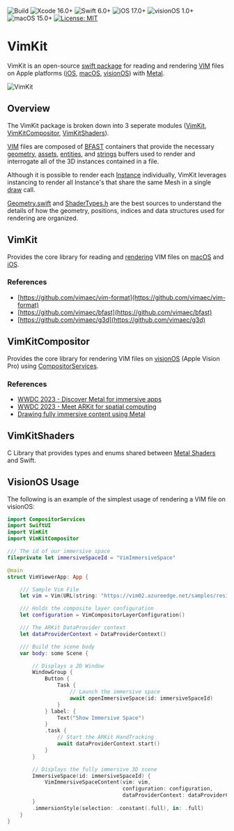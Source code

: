 ![Build](https://github.com/codefiesta/VimKit/actions/workflows/swift.yml/badge.svg)
![Xcode 16.0+](https://img.shields.io/badge/Xcode-16.0%2B-gold.svg)
![Swift 6.0+](https://img.shields.io/badge/Swift-6.0%2B-tomato.svg)
![iOS 17.0+](https://img.shields.io/badge/iOS-17.0%2B-crimson.svg)
![visionOS 1.0+](https://img.shields.io/badge/visionOS-1.0%2B-magenta.svg)
![macOS 15.0+](https://img.shields.io/badge/macOS-15.0%2B-skyblue.svg)
[![License: MIT](https://img.shields.io/badge/License-MIT-indigo.svg)](https://opensource.org/licenses/MIT)

# VimKit
VimKit is an open-source [swift package](https://developer.apple.com/documentation/xcode/swift-packages) for reading and rendering [VIM](https://www.vimaec.com/) files on Apple platforms ([iOS](https://developer.apple.com/ios/), [macOS](https://developer.apple.com/macos/), [visionOS](https://developer.apple.com/visionos/)) with [Metal](https://developer.apple.com/metal/).

![VimKit](https://github.com/user-attachments/assets/a4b4add6-545c-47b8-8962-e24d2f1b666b)

## Overview
The VimKit package is broken down into 3 seperate modules ([VimKit](#vimkit-1), [VimKitCompositor](#vimkitcompositor), [VimKitShaders](#vimkitshaders)). 

[VIM](https://github.com/vimaec/vim) files are composed of [BFAST](https://github.com/vimaec/bfast) containers that provide the necessary [geometry](https://github.com/vimaec/vim#geometry-buffer), [assets](https://github.com/vimaec/vim/#assets-buffer), [entities](https://github.com/vimaec/vim#entities-buffer), and [strings](https://github.com/vimaec/vim#strings-buffer) buffers used to render and interrogate all of the 3D instances contained in a file. 

Although it is possible to render each [Instance](https://github.com/codefiesta/VimKit/blob/main/Sources/VimKitShaders/include/ShaderTypes.h#L93) individually, VimKit leverages instancing to render all Instance's that share the same Mesh in a single [draw](https://github.com/codefiesta/VimKit/blob/main/Sources/VimKit/Renderer/VimRenderer%2BDrawing.swift) call.

[Geometry.swift](https://github.com/codefiesta/VimKit/blob/main/Sources/VimKit/Geometry.swift) and [ShaderTypes.h](https://github.com/codefiesta/VimKit/blob/main/Sources/VimKitShaders/include/ShaderTypes.h) are the best sources to understand the details of how the geometry, positions, indices and data structures used for rendering are organized.

## VimKit
Provides the core library for reading and [rendering](https://github.com/codefiesta/VimKit/blob/main/Sources/VimKit/Renderer/VimRenderer.swift) VIM files on [macOS](https://developer.apple.com/macos/) and [iOS](https://developer.apple.com/ios/).

### References
*  [https://github.com/vimaec/vim-format](https://github.com/vimaec/vim-format)
*  [https://github.com/vimaec/bfast](https://github.com/vimaec/bfast)
*  [https://github.com/vimaec/g3d](https://github.com/vimaec/g3d)


## VimKitCompositor
Provides the core library for rendering VIM files on [visionOS](https://developer.apple.com/visionos/) (Apple Vision Pro) using [CompositorServices](https://developer.apple.com/documentation/compositorservices).

### References
*  [WWDC 2023 - Discover Metal for immersive apps](https://developer.apple.com/videos/play/wwdc2023/10089/)
*  [WWDC 2023 - Meet ARKit for spatial computing](https://developer.apple.com/videos/play/wwdc2023/10082)
*  [Drawing fully immersive content using Metal](https://developer.apple.com/documentation/compositorservices/drawing_fully_immersive_content_using_metal)

## VimKitShaders
C Library that provides types and enums shared between [Metal Shaders](https://developer.apple.com/metal/Metal-Shading-Language-Specification.pdf) and Swift.


## VisionOS Usage
The following is an example of the simplest usage of rendering a VIM file on visionOS:

```swift
import CompositorServices
import SwiftUI
import VimKit
import VimKitCompositor

/// The id of our immersive space
fileprivate let immersiveSpaceId = "VimImmersiveSpace"

@main
struct VimViewerApp: App {

    /// Sample Vim File
    let vim = Vim(URL(string: "https://vim02.azureedge.net/samples/residence.v1.2.75.vim")!)

    /// Holds the composite layer configuration
    let configuration = VimCompositorLayerConfiguration()

    /// The ARKit DataProvider context
    let dataProviderContext = DataProviderContext()

    /// Build the scene body
    var body: some Scene {

        // Displays a 2D Window
        WindowGroup {
            Button {
                Task {
                    // Launch the immersive space
                    await openImmersiveSpace(id: immersiveSpaceId)
                }
            } label: {
                Text("Show Immersive Space")
            }
            .task {
                // Start the ARKit HandTracking
                await dataProviderContext.start()
            }
        }

        // Displays the fully immersive 3D scene
        ImmersiveSpace(id: immersiveSpaceId) {
            VimImmersiveSpaceContent(vim: vim,
                                     configuration: configuration,
                                     dataProviderContext: dataProviderContext)
        }
        .immersionStyle(selection: .constant(.full), in: .full)
    }
} 
```


